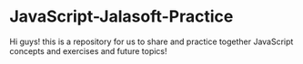 # JavaScript-Jalasoft-Practice

Hi guys! this is a repository for us to share and practice together JavaScript concepts and exercises and future topics!
